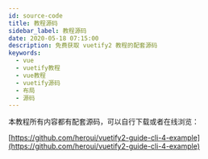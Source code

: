 ```yaml
---
id: source-code
title: 教程源码
sidebar_label: 教程源码
date: 2020-05-18 07:15:00
description: 免费获取 vuetify2 教程的配套源码
keywords:
  - vue
  - vuetify教程
  - vue教程
  - vuetify源码 
  - 布局
  - 源码
---
```


本教程所有内容都有配套源码，可以自行下载或者在线浏览：

[https://github.com/heroui/vuetify2-guide-cli-4-example](https://github.com/heroui/vuetify2-guide-cli-4-example)
